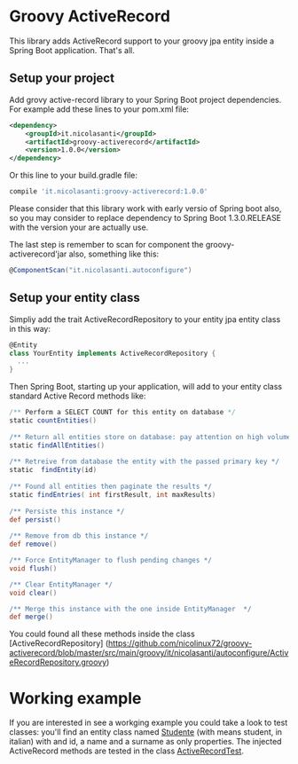 # Groovy ActiveRecord

This library adds ActiveRecord support to your groovy jpa entity inside a Spring Boot application. That's all.

## Setup your project 

Add grovy active-record library to your Spring Boot project dependencies. For example add these lines to your pom.xml file: 

```xml
<dependency>
    <groupId>it.nicolasanti</groupId>
    <artifactId>groovy-activerecord</artifactId>
    <version>1.0.0</version>
</dependency>
```

Or this line to your build.gradle file:

```groovy
compile 'it.nicolasanti:groovy-activerecord:1.0.0'
```

Please consider that this library work with early versio of Spring boot also, so you may consider to replace dependency to Spring Boot 1.3.0.RELEASE with the version your are actually use.

The last step is remember to scan for component the groovy-activerecord'jar also, something like this:

```groovy
@ComponentScan("it.nicolasanti.autoconfigure")
```




## Setup your entity class

Simpliy add the trait ActiveRecordRepository to your entity jpa entity class in this way:

```groovy
@Entity  
class YourEntity implements ActiveRecordRepository {
  ...
}
```

Then Spring Boot, starting up your application, will add to your entity class standard Active Record methods like:

```groovy
/** Perform a SELECT COUNT for this entity on database */
static countEntities() 
	
/** Return all entities store on database: pay attention on high volume tables. */
static findAllEntities() 
	
/** Retreive from database the entity with the passed primary key */
static  findEntity(id) 
	
/** Found all entities then paginate the results */
static findEntries( int firstResult, int maxResults) 
		
/** Persiste this instance */
def persist() 
	
/** Remove from db this instance */
def remove()  

/** Force EntityManager to flush pending changes */
void flush()  

/** Clear EntityManager */
void clear()  

/** Merge this instance with the one inside EntityManager  */
def merge()   
```

You could found all these methods inside the class 
[ActiveRecordRepository]
(https://github.com/nicolinux72/groovy-activerecord/blob/master/src/main/groovy/it/nicolasanti/autoconfigure/ActiveRecordRepository.groovy)

# Working example

If you are interested in see a workging example you could take a look to test classes: you'll find an entity class named [Studente](https://github.com/nicolinux72/groovy-activerecord/blob/master/src/test/groovy/it/nicolasanti/autoconfigure/Studente.groovy) (with means student, in italian) with and id, a name and a surname as only properties. The injected ActiveRecord methods are tested in the class [ActiveRecordTest](https://github.com/nicolinux72/groovy-activerecord/blob/master/src/test/groovy/it/nicolasanti/autoconfigure/ActiveRecordTest.groovy).

